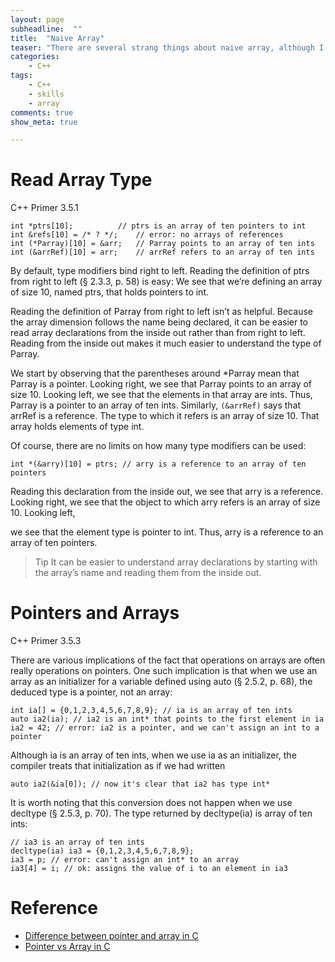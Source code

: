 ```yaml
---
layout: page
subheadline:  ""
title:  "Naive Array"
teaser: "There are several strang things about naive array, although I don't use them no more"
categories:
    - C++
tags:
    - C++
    - skills
    - array
comments: true
show_meta: true

---
```


# Read Array Type

C++ Primer 3.5.1

	int *ptrs[10]; 			// ptrs is an array of ten pointers to int
	int &refs[10] = /* ? */; 	// error: no arrays of references
	int (*Parray)[10] = &arr; 	// Parray points to an array of ten ints
	int (&arrRef)[10] = arr; 	// arrRef refers to an array of ten ints

By default, type modifiers bind right to left. Reading the definition of ptrs from right to left (§ 2.3.3, p. 58) is easy: We see that we’re defining an array of size 10, named ptrs, that holds pointers to int.

Reading the definition of Parray from right to left isn’t as helpful. Because the
array dimension follows the name being declared, it can be easier to read array
declarations from the inside out rather than from right to left. Reading from the inside out makes it much easier to understand the type of Parray. 

We start by observing
that the parentheses around *Parray mean that Parray is a pointer. Looking right,
we see that Parray points to an array of size 10. Looking left, we see that the
elements in that array are ints. Thus, Parray is a pointer to an array of ten ints.
Similarly, `(&arrRef)` says that arrRef is a reference. The type to which it refers is
an array of size 10. That array holds elements of type int.

Of course, there are no limits on how many type modifiers can be used:

	int *(&arry)[10] = ptrs; // arry is a reference to an array of ten pointers

Reading this declaration from the inside out, we see that arry is a reference. Looking
right, we see that the object to which arry refers is an array of size 10. Looking left,

we see that the element type is pointer to int. Thus, arry is a reference to an array
of ten pointers.

> Tip
> It can be easier to understand array declarations by starting with the array’s name and reading them from the inside out.

# Pointers and Arrays

C++ Primer 3.5.3

There are various implications of the fact that operations on arrays are often really
operations on pointers. One such implication is that when we use an array as an
initializer for a variable defined using auto (§ 2.5.2, p. 68), the deduced type is a
pointer, not an array:

	int ia[] = {0,1,2,3,4,5,6,7,8,9}; // ia is an array of ten ints
	auto ia2(ia); // ia2 is an int* that points to the first element in ia
	ia2 = 42; // error: ia2 is a pointer, and we can't assign an int to a pointer

Although ia is an array of ten ints, when we use ia as an initializer, the compiler
treats that initialization as if we had written

	auto ia2(&ia[0]); // now it's clear that ia2 has type int*

It is worth noting that this conversion does not happen when we use decltype (§
2.5.3, p. 70). The type returned by decltype(ia) is array of ten ints:

	// ia3 is an array of ten ints
	decltype(ia) ia3 = {0,1,2,3,4,5,6,7,8,9};
	ia3 = p; // error: can't assign an int* to an array
	ia3[4] = i; // ok: assigns the value of i to an element in ia3

# Reference

* [Difference between pointer and array in C](http://www.geeksforgeeks.org/difference-pointer-array-c/)
* [Pointer vs Array in C](http://www.geeksforgeeks.org/g-fact-5/)